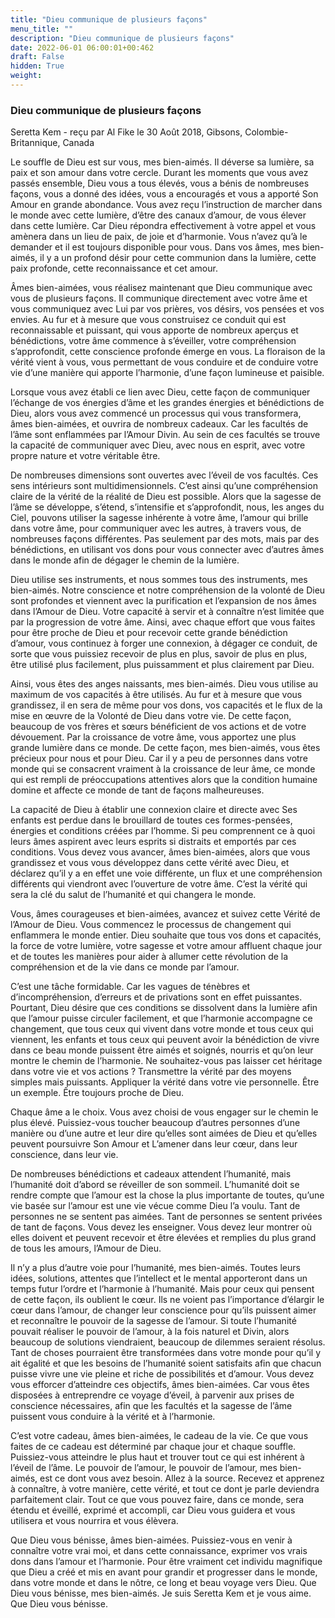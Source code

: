 ```yaml
---
title: "Dieu communique de plusieurs façons"
menu_title: ""
description: "Dieu communique de plusieurs façons"
date: 2022-06-01 06:00:01+00:462
draft: False
hidden: True
weight:
---
```

### Dieu communique de plusieurs façons

Seretta Kem - reçu par Al Fike le 30 Août 2018, Gibsons, Colombie-Britannique, Canada

Le souffle de Dieu est sur vous, mes bien-aimés. Il déverse sa lumière, sa paix et son amour dans votre cercle. Durant les moments que vous avez passés ensemble, Dieu vous a tous élevés, vous a bénis de nombreuses façons, vous a donné des idées, vous a encouragés et vous a apporté Son Amour en grande abondance. Vous avez reçu l’instruction de marcher dans le monde avec cette lumière, d’être des canaux d’amour, de vous élever dans cette lumière. Car Dieu répondra effectivement à votre appel et vous amènera dans un lieu de paix, de joie et d’harmonie. Vous n’avez qu’à le demander et il est toujours disponible pour vous. Dans vos âmes, mes bien-aimés, il y a un profond désir pour cette communion dans la lumière, cette paix profonde, cette reconnaissance et cet amour.

Âmes bien-aimées, vous réalisez maintenant que Dieu communique avec vous de plusieurs façons. Il communique directement avec votre âme et vous communiquez avec Lui par vos prières, vos désirs, vos pensées et vos envies. Au fur et à mesure que vous construisez ce conduit qui est reconnaissable et puissant, qui vous apporte de nombreux aperçus et bénédictions, votre âme commence à s’éveiller, votre compréhension s’approfondit, cette conscience profonde émerge en vous. La floraison de la vérité vient à vous, vous permettant de vous conduire et de conduire votre vie d’une manière qui apporte l’harmonie, d’une façon lumineuse et paisible.

Lorsque vous avez établi ce lien avec Dieu, cette façon de communiquer l’échange de vos énergies d’âme et les grandes énergies et bénédictions de Dieu, alors vous avez commencé un processus qui vous transformera, âmes bien-aimées, et ouvrira de nombreux cadeaux. Car les facultés de l’âme sont enflammées par l’Amour Divin. Au sein de ces facultés se trouve la capacité de communiquer avec Dieu, avec nous en esprit, avec votre propre nature et votre véritable être.

De nombreuses dimensions sont ouvertes avec l’éveil de vos facultés. Ces sens intérieurs sont multidimensionnels. C’est ainsi qu’une compréhension claire de la vérité de la réalité de Dieu est possible. Alors que la sagesse de l’âme se développe, s’étend, s’intensifie et s’approfondit, nous, les anges du Ciel, pouvons utiliser la sagesse inhérente à votre âme, l’amour qui brille dans votre âme, pour communiquer avec les autres, à travers vous, de nombreuses façons différentes. Pas seulement par des mots, mais par des bénédictions, en utilisant vos dons pour vous connecter avec d’autres âmes dans le monde afin de dégager le chemin de la lumière.

Dieu utilise ses instruments, et nous sommes tous des instruments, mes bien-aimés. Notre conscience et notre compréhension de la volonté de Dieu sont profondes et viennent avec la purification et l’expansion de nos âmes dans l’Amour de Dieu. Votre capacité à servir et à connaître n’est limitée que par la progression de votre âme. Ainsi, avec chaque effort que vous faites pour être proche de Dieu et pour recevoir cette grande bénédiction d’amour, vous continuez à forger une connexion, à dégager ce conduit, de sorte que vous puissiez recevoir de plus en plus, savoir de plus en plus, être utilisé plus facilement, plus puissamment et plus clairement par Dieu.

Ainsi, vous êtes des anges naissants, mes bien-aimés. Dieu vous utilise au maximum de vos capacités à être utilisés. Au fur et à mesure que vous grandissez, il en sera de même pour vos dons, vos capacités et le flux de la mise en œuvre de la Volonté de Dieu dans votre vie. De cette façon, beaucoup de vos frères et sœurs bénéficient de vos actions et de votre dévouement. Par la croissance de votre âme, vous apportez une plus grande lumière dans ce monde. De cette façon, mes bien-aimés, vous êtes précieux pour nous et pour Dieu. Car il y a peu de personnes dans votre monde qui se consacrent vraiment à la croissance de leur âme, ce monde qui est rempli de préoccupations attentives alors que la condition humaine domine et affecte ce monde de tant de façons malheureuses.

La capacité de Dieu à établir une connexion claire et directe avec Ses enfants est perdue dans le brouillard de toutes ces formes-pensées, énergies et conditions créées par l’homme. Si peu comprennent ce à quoi leurs âmes aspirent avec leurs esprits si distraits et emportés par ces conditions. Vous devez vous avancer, âmes bien-aimées, alors que vous grandissez et vous vous développez dans cette vérité avec Dieu, et déclarez qu’il y a en effet une voie différente, un flux et une compréhension différents qui viendront avec l’ouverture de votre âme. C’est la vérité qui sera la clé du salut de l’humanité et qui changera le monde.

Vous, âmes courageuses et bien-aimées, avancez et suivez cette Vérité de l’Amour de Dieu. Vous commencez le processus de changement qui enflammera le monde entier. Dieu souhaite que tous vos dons et capacités, la force de votre lumière, votre sagesse et votre amour affluent chaque jour et de toutes les manières pour aider à allumer cette révolution de la compréhension et de la vie dans ce monde par l’amour.

C’est une tâche formidable. Car les vagues de ténèbres et d’incompréhension, d’erreurs et de privations sont en effet puissantes. Pourtant, Dieu désire que ces conditions se dissolvent dans la lumière afin que l’amour puisse circuler facilement, et que l’harmonie accompagne ce changement, que tous ceux qui vivent dans votre monde et tous ceux qui viennent, les enfants et tous ceux qui peuvent avoir la bénédiction de vivre dans ce beau monde puissent être aimés et soignés, nourris et qu’on leur montre le chemin de l’harmonie. Ne souhaitez-vous pas laisser cet héritage dans votre vie et vos actions ? Transmettre la vérité par des moyens simples mais puissants. Appliquer la vérité dans votre vie personnelle. Être un exemple. Être toujours proche de Dieu.

Chaque âme a le choix. Vous avez choisi de vous engager sur le chemin le plus élevé. Puissiez-vous toucher beaucoup d’autres personnes d’une manière ou d’une autre et leur dire qu’elles sont aimées de Dieu et qu’elles peuvent poursuivre Son Amour et L’amener dans leur cœur, dans leur conscience, dans leur vie.

De nombreuses bénédictions et cadeaux attendent l’humanité, mais l’humanité doit d’abord se réveiller de son sommeil. L’humanité doit se rendre compte que l’amour est la chose la plus importante de toutes, qu’une vie basée sur l’amour est une vie vécue comme Dieu l’a voulu. Tant de personnes ne se sentent pas aimées. Tant de personnes se sentent privées de tant de façons. Vous devez les enseigner. Vous devez leur montrer où elles doivent et peuvent recevoir et être élevées et remplies du plus grand de tous les amours, l’Amour de Dieu.

Il n’y a plus d’autre voie pour l’humanité, mes bien-aimés. Toutes leurs idées, solutions, attentes que l’intellect et le mental apporteront dans un temps futur l’ordre et l’harmonie à l’humanité. Mais pour ceux qui pensent de cette façon, ils oublient le cœur. Ils ne voient pas l’importance d’élargir le cœur dans l’amour, de changer leur conscience pour qu’ils puissent aimer et reconnaître le pouvoir de la sagesse de l’amour. Si toute l’humanité pouvait réaliser le pouvoir de l’amour, à la fois naturel et Divin, alors beaucoup de solutions viendraient, beaucoup de dilemmes seraient résolus. Tant de choses pourraient être transformées dans votre monde pour qu’il y ait égalité et que les besoins de l’humanité soient satisfaits afin que chacun puisse vivre une vie pleine et riche de possibilités et d’amour. Vous devez vous efforcer d’atteindre ces objectifs, âmes bien-aimées. Car vous êtes disposées à entreprendre ce voyage d’éveil, à parvenir aux prises de conscience nécessaires, afin que les facultés et la sagesse de l’âme puissent vous conduire à la vérité et à l’harmonie.

C’est votre cadeau, âmes bien-aimées, le cadeau de la vie. Ce que vous faites de ce cadeau est déterminé par chaque jour et chaque souffle. Puissiez-vous atteindre le plus haut et trouver tout ce qui est inhérent à l’éveil de l’âme. Le pouvoir de l’amour, le pouvoir de l’amour, mes bien-aimés, est ce dont vous avez besoin. Allez à la source. Recevez et apprenez à connaître, à votre manière, cette vérité, et tout ce dont je parle deviendra parfaitement clair. Tout ce que vous pouvez faire, dans ce monde, sera étendu et éveillé, exprimé et accompli, car Dieu vous guidera et vous utilisera et vous nourrira et vous élèvera.

Que Dieu vous bénisse, âmes bien-aimées. Puissiez-vous en venir à connaître votre vrai moi, et dans cette connaissance, exprimer vos vrais dons dans l’amour et l’harmonie. Pour être vraiment cet individu magnifique que Dieu a créé et mis en avant pour grandir et progresser dans le monde, dans votre monde et dans le nôtre, ce long et beau voyage vers Dieu. Que Dieu vous bénisse, mes bien-aimés. Je suis Seretta Kem et je vous aime. Que Dieu vous bénisse.



